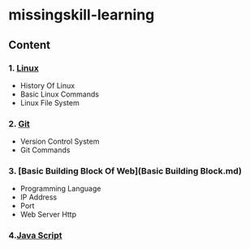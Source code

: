 # missingskill-learning
## Content
### 1. **[Linux](Linux.md)**
- History Of Linux
- Basic Linux Commands
- Linux File System
### 2. **[Git](Git.md)**
- Version Control System
- Git Commands
### 3. **[Basic Building Block Of Web](Basic Building Block.md)**
- Programming Language
- IP Address
- Port
- Web Server
  Http 
### 4.**[Java Script](JavaScript.md)**
